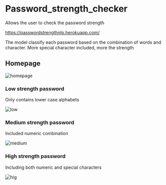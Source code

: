 # Password_strength_checker
Allows the user to check the password strength

https://passwordstrengthnlp.herokuapp.com/

The model classify each password based on the combination of words and character. More special character included, more the strength

## Homepage
![homepage](https://user-images.githubusercontent.com/94764266/149658131-a1207e61-19cb-442d-80e6-d330d75747a2.JPG)


### Low strength password

Only contains lower case alphabets

![low](https://user-images.githubusercontent.com/94764266/149658156-064d8295-f1a3-4bc9-a774-a3b1f8107536.JPG)

### Medium strength password

Included numeric combination

![medium](https://user-images.githubusercontent.com/94764266/149658168-0a26eb29-3386-43b9-b0b1-a65f46ec5037.JPG)

### High strength password

Including both numeric and special characters

![hig](https://user-images.githubusercontent.com/94764266/149658181-bb763014-3774-4d98-8518-450400f536ab.JPG)
